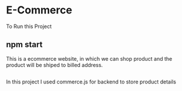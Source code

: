 # E-Commerce
To Run this Project 
## npm start

This is a ecommerce website, in which we can shop product and the product will be shiped to billed address.
##
In this project I used commerce.js for backend to store product details
##


